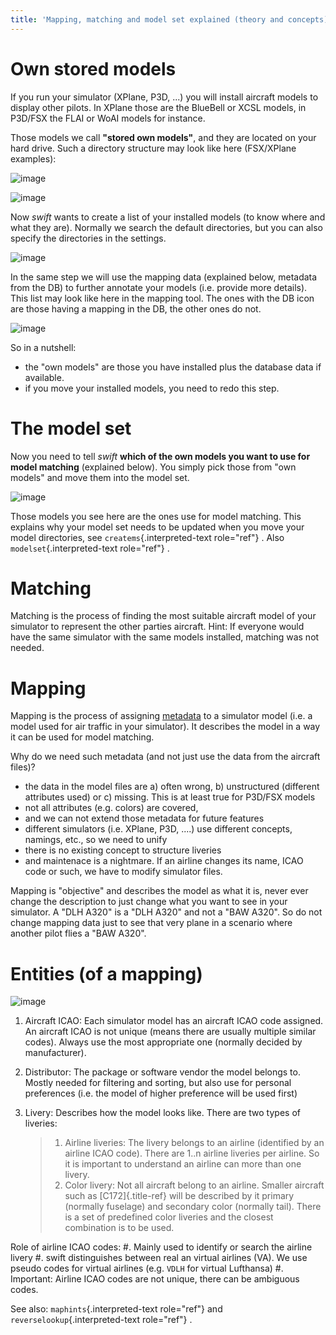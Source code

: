 ```yaml
---
title: 'Mapping, matching and model set explained (theory and concepts)'
---
```


Own stored models
=================

If you run your simulator (XPlane, P3D, \...) you will install aircraft
models to display other pilots. In XPlane those are the BlueBell or XCSL
models, in P3D/FSX the FLAI or WoAI models for instance.

Those models we call **\"stored own models\"**, and they are located on
your hard drive. Such a directory structure may look like here
(FSX/XPlane examples):

![image](http://img.swift-project.org/dirstructure1.png)

![image](http://img.swift-project.org/dirstructure2.png)

Now *swift* wants to create a list of your installed models (to know
where and what they are). Normally we search the default directories,
but you can also specify the directories in the settings.

![image](http://img.swift-project.org/mm_dirs.png)

In the same step we will use the mapping data (explained below, metadata
from the DB) to further annotate your models (i.e. provide more
details). This list may look like here in the mapping tool. The ones
with the DB icon are those having a mapping in the DB, the other ones do
not.

![image](http://img.swift-project.org/mm1.png)

So in a nutshell:

-   the \"own models\" are those you have installed plus the database
    data if available.
-   if you move your installed models, you need to redo this step.

The model set
=============

Now you need to tell *swift* **which of the own models you want to use
for model matching** (explained below). You simply pick those from \"own
models\" and move them into the model set.

![image](http://img.swift-project.org/mm2.png)

Those models you see here are the ones use for model matching. This
explains why your model set needs to be updated when you move your model
directories, see `createms`{.interpreted-text role="ref"} . Also
`modelset`{.interpreted-text role="ref"} .

Matching
========

Matching is the process of finding the most suitable aircraft model of
your simulator to represent the other parties aircraft. Hint: If
everyone would have the same simulator with the same models installed,
matching was not needed.

Mapping
=======

Mapping is the process of assigning
[metadata](https://en.wikipedia.org/wiki/Metadata) to a simulator model
(i.e. a model used for air traffic in your simulator). It describes the
model in a way it can be used for model matching.

Why do we need such metadata (and not just use the data from the
aircraft files)?

-   the data in the model files are a) often wrong, b) unstructured
    (different attributes used) or c) missing. This is at least true for
    P3D/FSX models
-   not all attributes (e.g. colors) are covered,
-   and we can not extend those metadata for future features
-   different simulators (i.e. XPlane, P3D, \....) use different
    concepts, namings, etc., so we need to unify
-   there is no existing concept to structure liveries
-   and maintenace is a nightmare. If an airline changes its name, ICAO
    code or such, we have to modify simulator files.

Mapping is \"objective\" and describes the model as what it is, never
ever change the description to just change what you want to see in your
simulator. A \"DLH A320\" is a \"DLH A320\" and not a \"BAW A320\". So
do not change mapping data just to see that very plane in a scenario
where another pilot flies a \"BAW A320\".

Entities (of a mapping)
=======================

![image](http://img.swift-project.org/swift_mapping_entities.png)

1.  Aircraft ICAO: Each simulator model has an aircraft ICAO code
    assigned. An aircraft ICAO is not unique (means there are usually
    multiple similar codes). Always use the most appropriate one
    (normally decided by manufacturer).

2.  Distributor: The package or software vendor the model belongs to.
    Mostly needed for filtering and sorting, but also use for personal
    preferences (i.e. the model of higher preference will be used first)

3.  Livery: Describes how the model looks like. There are two types of
    liveries:

    > 1.  Airline liveries: The livery belongs to an airline (identified
    >     by an airline ICAO code). There are 1..n airline liveries per
    >     airline. So it is important to understand an airline can more
    >     than one livery.
    > 2.  Color livery: Not all aircraft belong to an airline. Smaller
    >     aircraft such as [C172]{.title-ref} will be described by it
    >     primary (normally fuselage) and secondary color (normally
    >     tail). There is a set of predefined color liveries and the
    >     closest combination is to be used.

Role of airline ICAO codes: \#. Mainly used to identify or search the
airline livery \#. swift distinguishes between real an virtual airlines
(VA). We use pseudo codes for virtual airlines (e.g. `VDLH` for virtual
Lufthansa) \#. Important: Airline ICAO codes are not unique, there can
be ambiguous codes.

See also: `maphints`{.interpreted-text role="ref"} and
`reverselookup`{.interpreted-text role="ref"} .
